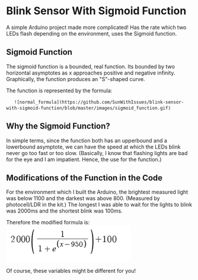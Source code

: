 # Blink Sensor With Sigmoid Function
A simple Arduino project made more complicated! Has the rate which two LEDs flash depending on the environment, uses the Sigmoid function.

## Sigmoid Function
The sigmoid function is a bounded, real function. Its bounded by two horizontal asymptotes as x approaches positive and negative infinity. Graphically, the function produces an "S"-shaped curve.

The function is represented by the formula:

       ![normal_formula](https://github.com/SunWithIssues/blink-sensor-with-sigmoid-function/blob/master/images/sigmoid_function.gif)

## Why the Sigmoid Function?
In simple terms, since the function both has an upperbound and a lowerbound asymptote, we can have the speed at which the LEDs blink never go too fast or too slow. (Basically, I know that flashing lights are bad for the eye and I am impatient. Hence, the use for the function.)

## Modifications of the Function in the Code
For the environment which I built the Arduino, the brightest measured light was below 1100 and the darkest was above 800. (Measured by photocell/LDR in the kit.) The longest I was able to wait for the lights to blink was 2000ms and the shortest blink was 100ms.  

Therefore the modified formula is:
     ![modified_formula](https://github.com/SunWithIssues/blink-sensor-with-sigmoid-function/blob/master/images/modified_sigmoid.PNG)
     
Of course, these variables might be different for you!
